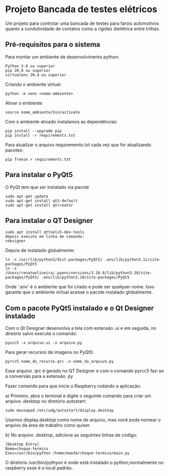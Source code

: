 # Projeto Bancada de testes elétricos

Um  projeto para controlar uma bancada de testes para farois automotivos quanto a condutividade de contatos como a rigidez dielétrica entre trilhas.

## Pré-requisitos para o sistema

Para montar um ambiente de desenvolvimento python:

```text
Python 3.8 ou superior
pip 20.0 ou superior
virtualenv 20.4 ou superior
```

Criando o ambiente virtual:

```text
python -m venv <nome-ambiente>
```

Ativar o embiente:

```text
source nome_ambiente/bin/activate
```

Com o ambiente ativado instalamos as dependências:

```text
pip install --upgrade pip
pip install -r requirements.txt
```

Para atualizar o arquivo requirements.txt cada vez que for atualizando pacotes:

```text
pip freeze > requirements.txt
```

## Para instalar o PyQt5

O PyQt tem que ser instalado via pacote

```text
sudo apt-get update
sudo apt-get install qt5-default
sudo apt-get install qtcreator
```

## Para instalar o QT Designer

```text
sudo apt install qttools5-dev-tools
depois execute em linha de comando:
>designer
```

Depois de instalado globalmente:

```text
ln -s /usr/lib/python3/dist-packages/PyQt5/ .env/lib/python3.11/site-packages/PyQt5
ln -s /Users/renatooliveira/.pyenv/versions/3.10.8/lib/python3.10/site-packages/PyQt5/ .env/lib/python3.10/site-packages/PyQt5
```

Onde '.env' é o ambiente que foi criado e pode ser qualquer nome.
Isso garante que o ambiente virtual acesse o pacote instalado globalmente.

## Com o pacote PyQt5 instalado e o Qt Designer instalado

Com o Qt Designer desenvolva a tela com extensão .ui e em seguida, no direório salvo execute o comando:

```text
pyuic5 -x arquivo.ui -o arquivo.py
```

Para gerar recursos de imagens no PyQt5:

```text
pyrcc5 nome_do_recurso.qrc -o nome_do_arquivo.py
```

Esse arquivo .qrc é gerado no QT Designer e com o comando pyrcc5 faz-se a conversão para a extensão .py

Fazer comando para que inicie o Raspberry rodando a aplicação:

a) Primeiro, abra o terminal e digite o seguinte comando para criar um arquivo .desktop no diretório autostart:

```text
sudo mousepad /etc/xdg/autostart/display.desktop
```

Usamos display.desktop como nome de arquivo, mas você pode nomear o arquivo da área de trabalho como quiser.

b) No arquivo .desktop, adicione as seguintes linhas de código:

```text
[Desktop Entry]
Name=choque-termico
Exec=/usr/bin/python /home/maeda/choque-termico/main.py
```

O diretório /usr/bin/pythyon é onde está instalado o python,normalmente no raspberry esse é o local padrão.

